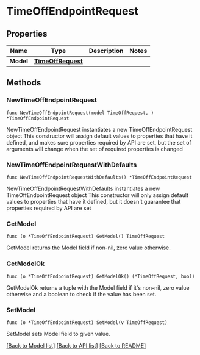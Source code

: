 # TimeOffEndpointRequest

## Properties

Name | Type | Description | Notes
------------ | ------------- | ------------- | -------------
**Model** | [**TimeOffRequest**](TimeOffRequest.md) |  | 

## Methods

### NewTimeOffEndpointRequest

`func NewTimeOffEndpointRequest(model TimeOffRequest, ) *TimeOffEndpointRequest`

NewTimeOffEndpointRequest instantiates a new TimeOffEndpointRequest object
This constructor will assign default values to properties that have it defined,
and makes sure properties required by API are set, but the set of arguments
will change when the set of required properties is changed

### NewTimeOffEndpointRequestWithDefaults

`func NewTimeOffEndpointRequestWithDefaults() *TimeOffEndpointRequest`

NewTimeOffEndpointRequestWithDefaults instantiates a new TimeOffEndpointRequest object
This constructor will only assign default values to properties that have it defined,
but it doesn't guarantee that properties required by API are set

### GetModel

`func (o *TimeOffEndpointRequest) GetModel() TimeOffRequest`

GetModel returns the Model field if non-nil, zero value otherwise.

### GetModelOk

`func (o *TimeOffEndpointRequest) GetModelOk() (*TimeOffRequest, bool)`

GetModelOk returns a tuple with the Model field if it's non-nil, zero value otherwise
and a boolean to check if the value has been set.

### SetModel

`func (o *TimeOffEndpointRequest) SetModel(v TimeOffRequest)`

SetModel sets Model field to given value.



[[Back to Model list]](../README.md#documentation-for-models) [[Back to API list]](../README.md#documentation-for-api-endpoints) [[Back to README]](../README.md)


